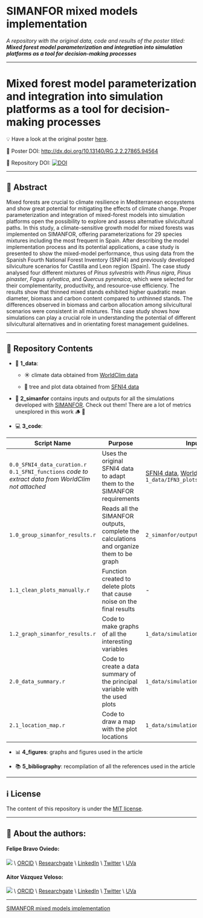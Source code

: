 # SIMANFOR mixed models implementation

*A repository with the original data, code and results of the poster titled: **Mixed forest model parameterization and integration into simulation platforms as a tool for decision-making processes***

---

# Mixed forest model parameterization and integration into simulation platforms as a tool for decision-making processes

:bulb: Have a look at the original poster [here](http://dx.doi.org/10.13140/RG.2.2.27865.94564).

:bookmark: Poster DOI: http://dx.doi.org/10.13140/RG.2.2.27865.94564

:open_file_folder: Repository DOI: [![DOI](https://zenodo.org/badge/DOI/10.5281/zenodo.10216009.svg)](https://doi.org/10.5281/zenodo.10216009)

---

## :book: Abstract

Mixed forests are crucial to climate resilience in Mediterranean ecosystems and show great potential for mitigating the effects of climate change. Proper parameterization and integration of mixed-forest models into simulation platforms open the possibility to explore and assess alternative silvicultural paths. In this study, a climate-sensitive growth model for mixed forests was implemented on SIMANFOR, offering parameterizations for 29 species mixtures including the most frequent in Spain. After describing the model implementation process and its potential applications, a case study is presented to show the mixed-model performance, thus using data from the Spanish Fourth National Forest Inventory (SNFI4) and previously developed silviculture scenarios for Castilla and Leon region (Spain). The case study analysed four different mixtures of *Pinus sylvestris* with *Pinus nigra*, *Pinus pinaster*, *Fagus sylvatica*, and *Quercus pyrenaica*, which were selected for their complementarity, productivity, and resource-use efficiency.  The results show that thinned mixed stands exhibited higher quadratic mean diameter, biomass and carbon content compared to unthinned stands. The differences observed in biomass and carbon allocation among silvicultural scenarios were consistent in all mixtures. This case study shows how simulations can play a crucial role in understanding the potential of different silvicultural alternatives and in orientating forest management guidelines. 

---

## :file_folder: Repository Contents

- :floppy_disk: **1_data**:
    
    - :sunny: climate data obtained from [WorldClim data](https://www.worldclim.org/data/index.html)
        
    - :deciduous_tree: tree and plot data obtained from [SFNI4 data](https://www.miteco.gob.es/es/biodiversidad/temas/inventarios-nacionales/inventario-forestal-nacional/cuarto_inventario.html)


- :seedling: **2_simanfor** contains inputs and outputs for all the simulations developed with [SIMANFOR](www.simanfor.es). Check out them! There are a lot of metrics unexplored in this work :wood: :maple_leaf:

- :computer: **3_code**:


| Script Name     | Purpose               | Input                    | Output                   |
|-----------------|-----------------------|--------------------------|--------------------------|
| `0.0_SFNI4_data_curation.r` `0.1_SFNI_functions` *code to extract data from WorldClim not attached*| Uses the original SFNI4 data to adapt them to the SIMANFOR requirements| [SFNI4 data](https://www.miteco.gob.es/es/biodiversidad/temas/inventarios-nacionales/inventario-forestal-nacional/cuarto_inventario.html), [WorldClim data](https://www.worldclim.org/data/index.html), `1_data/IFN3_plots*` | `1_data/IFN4_*` data
| `1.0_group_simanfor_results.r`| Reads all the SIMANFOR outputs, complete the calculations and organize them to be graph | `2_simanfor/output/*` | `1_data/simulation_results.RData` |
| `1.1_clean_plots_manually.r` | Function created to delete plots that cause noise on the final results | - | - |
| `1.2_graph_simanfor_results.r` | Code to make graphs of all the interesting variables | `1_data/simulation_results.RData` | `4_figures/simulation_graphs/*` |
| `2.0_data_summary.r` | Code to create a data summary of the principal variable with the used plots | `1_data/simulation_results.RData` | `4_figures/summary_table.csv` |
| `2.1_location_map.r` | Code to draw a map with the plot locations | `1_data/simulation_results.RData` | `IFN4_plots_map_*` |

- :bar_chart: **4_figures**: graphs and figures used in the article

- :books: **5_bibliography**: recompilation of all the references used in the article

---

## :information_source: License

The content of this repository is under the [MIT license](./LICENSE).

---

## :link: About the authors:

#### Felipe Bravo Oviedo:

[![](https://github.com/Felipe-Bravo.png?size=50)](https://github.com/Felipe-Bravo) \\
[ORCID](https://orcid.org/0000-0001-7348-6695) \\
[Researchgate](https://www.researchgate.net/profile/Felipe-Bravo-11) \\
[LinkedIn](https://www.linkedin.com/in/felipebravooviedo) \\
[Twitter](https://twitter.com/fbravo_SFM) \\
[UVa](https://portaldelaciencia.uva.es/investigadores/181874/detalle)

#### Aitor Vázquez Veloso:

[![](https://github.com/aitorvv.png?size=50)](https://github.com/aitorvv) \\
[ORCID](https://orcid.org/0000-0003-0227-506X) \\
[Researchgate](https://www.researchgate.net/profile/Aitor_Vazquez_Veloso) \\
[LinkedIn](https://www.linkedin.com/in/aitorvazquezveloso/) \\
[Twitter](https://twitter.com/aitorvv) \\
[UVa](https://portaldelaciencia.uva.es/investigadores/178830/detalle)

---


[SIMANFOR mixed models implementation](https://github.com/aitorvv/SIMANFOR_mixed_models_implementation) 